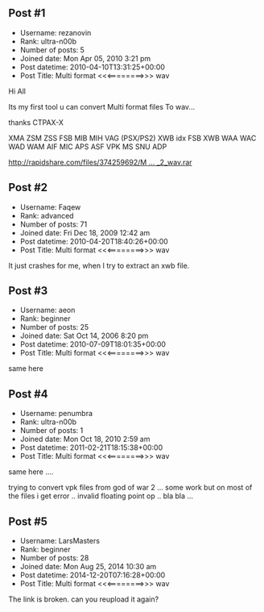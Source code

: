 ## Post #1
- Username: rezanovin
- Rank: ultra-n00b
- Number of posts: 5
- Joined date: Mon Apr 05, 2010 3:21 pm
- Post datetime: 2010-04-10T13:31:25+00:00
- Post Title: Multi format <<<========>>> wav

Hi All

Its my first tool u can convert Multi format files To wav...

thanks CTPAX-X

XMA
ZSM
ZSS
FSB
MIB
MIH
VAG (PSX/PS2)
XWB
idx
FSB
XWB
WAA
WAC
WAD
WAM
AIF
MIC
APS
ASF
VPK
MS
SNU
ADP

[http://rapidshare.com/files/374259692/M ... _2_wav.rar](http://rapidshare.com/files/374259692/Multiformat_2_wav.rar)
## Post #2
- Username: Faqew
- Rank: advanced
- Number of posts: 71
- Joined date: Fri Dec 18, 2009 12:42 am
- Post datetime: 2010-04-20T18:40:26+00:00
- Post Title: Multi format <<<========>>> wav

It just crashes for me, when I try to extract an xwb file.
## Post #3
- Username: aeon
- Rank: beginner
- Number of posts: 25
- Joined date: Sat Oct 14, 2006 8:20 pm
- Post datetime: 2010-07-09T18:01:35+00:00
- Post Title: Multi format <<<========>>> wav

same here
## Post #4
- Username: penumbra
- Rank: ultra-n00b
- Number of posts: 1
- Joined date: Mon Oct 18, 2010 2:59 am
- Post datetime: 2011-02-21T18:15:38+00:00
- Post Title: Multi format <<<========>>> wav

same here ....

trying to convert vpk files from god of war 2  ... some work but on most of the files i get error .. invalid floating point op .. bla bla ...
## Post #5
- Username: LarsMasters
- Rank: beginner
- Number of posts: 28
- Joined date: Mon Aug 25, 2014 10:30 am
- Post datetime: 2014-12-20T07:16:28+00:00
- Post Title: Multi format <<<========>>> wav

The link is broken. can you reupload it again?
